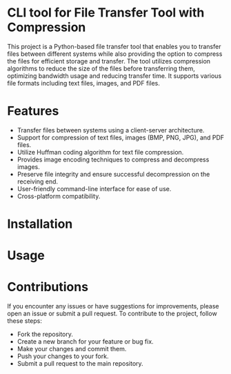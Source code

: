 # CLI tool for File Transfer Tool with Compression

This project is a Python-based file transfer tool that enables you to transfer files between different systems while also providing the option to compress the files for efficient storage and transfer. The tool utilizes compression algorithms to reduce the size of the files before transferring them, optimizing bandwidth usage and reducing transfer time. It supports various file formats including text files, images, and PDF files.

# Features
* Transfer files between systems using a client-server architecture.
* Support for compression of text files, images (BMP, PNG, JPG), and PDF files.
* Utilize Huffman coding algorithm for text file compression.
* Provides image encoding techniques to compress and decompress images.
* Preserve file integrity and ensure successful decompression on the receiving end.
* User-friendly command-line interface for ease of use.
* Cross-platform compatibility.

# Installation 
# Usage

# Contributions

If you encounter any issues or have suggestions for improvements, please open an issue or submit a pull request. To contribute to the project, follow these steps:

* Fork the repository.
* Create a new branch for your feature or bug fix.
* Make your changes and commit them.
* Push your changes to your fork.
* Submit a pull request to the main repository.

